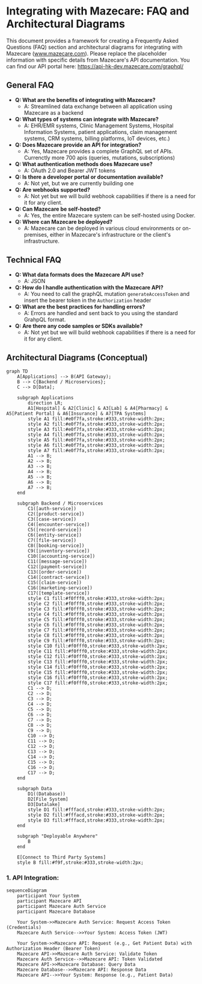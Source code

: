 # Integrating with Mazecare: FAQ and Architectural Diagrams

This document provides a framework for creating a Frequently Asked Questions (FAQ) section and architectural diagrams for integrating with Mazecare (www.mazecare.com). Please replace the placeholder information with specific details from Mazecare's API documentation. You can find our API portal here: https://api-hk-dev.mazecare.com/graphql/

## General FAQ

* **Q: What are the benefits of integrating with Mazecare?**
    * A: Streamlined data exchange between all application using Mazecare as a backend
* **Q: What types of systems can integrate with Mazecare?**
    * A: EHR/EMR systems, Clinic Management Systems, Hospital Information Systems, patient applications, claim management systems, CRM systems, billing platforms, IoT devices, etc.)
* **Q: Does Mazecare provide an API for integration?**
    * A: Yes, Mazecare provides a complete GraphQL set of APIs. Currenctly more 700 apis (queries, mutations, subscriptions)
* **Q: What authentication methods does Mazecare use?**
    * A: OAuth 2.0 and Bearer JWT tokens
* **Q: Is there a developer portal or documentation available?**
    * A: Not yet, but we are currently building one
* **Q: Are webhooks supported?**
    * A: Not yet but we will build webhook capabilities if there is a need for it for any client.
* **Q: Can Mazecare be self-hosted?**
    * A: Yes, the entire Mazecare system can be self-hosted using Docker.
* **Q: Where can Mazecare be deployed?**
    * A: Mazecare can be deployed in various cloud environments or on-premises, either in Mazecare's infrastructure or the client's infrastructure.

## Technical FAQ

* **Q: What data formats does the Mazecare API use?**
    * A: JSON
* **Q: How do I handle authentication with the Mazecare API?**
    * A: You need to call the graphQL mutation `generateAccessToken` and insert the bearer token in the `Authorization` header
* **Q: What are the best practices for handling errors?**
    * A: Errors are handled and sent back to you using the standard GrahpQL format.
* **Q: Are there any code samples or SDKs available?**
    * A: Not yet but we will build webhook capabilities if there is a need for it for any client.

## Architectural Diagrams (Conceptual)

```mermaid
graph TD
    A[Applications] --> B(API Gateway);
    B --> C{Backend / Microservices};
    C --> D[Data];

    subgraph Applications
        direction LR;
        A1[Hospital] & A2[Clinic] & A3[Lab] & A4[Pharmacy] & A5[Patient Portal] & A6[Insurance] & A7[TPA Systems]
        style A1 fill:#e0f7fa,stroke:#333,stroke-width:2px;
        style A2 fill:#e0f7fa,stroke:#333,stroke-width:2px;
        style A3 fill:#e0f7fa,stroke:#333,stroke-width:2px;
        style A4 fill:#e0f7fa,stroke:#333,stroke-width:2px;
        style A5 fill:#e0f7fa,stroke:#333,stroke-width:2px;
        style A6 fill:#e0f7fa,stroke:#333,stroke-width:2px;
        style A7 fill:#e0f7fa,stroke:#333,stroke-width:2px;
        A1 --> B;
        A2 --> B;
        A3 --> B;
        A4 --> B;
        A5 --> B;
        A6 --> B;
        A7 --> B;
    end

    subgraph Backend / Microservices
        C1([auth-service])
        C2([product-service])
        C3([case-service])
        C4([encounter-service])
        C5([record-service])
        C6([entity-service])
        C7([file-service])
        C8([booking-service])
        C9([inventory-service])
        C10([accounting-service])
        C11([message-service])
        C12([payment-service])
        C13([order-service])
        C14([contract-service])
        C15([claim-service])
        C16([marketing-service])
        C17([template-service])
        style C1 fill:#f0fff0,stroke:#333,stroke-width:2px;
        style C2 fill:#f0fff0,stroke:#333,stroke-width:2px;
        style C3 fill:#f0fff0,stroke:#333,stroke-width:2px;
        style C4 fill:#f0fff0,stroke:#333,stroke-width:2px;
        style C5 fill:#f0fff0,stroke:#333,stroke-width:2px;
        style C6 fill:#f0fff0,stroke:#333,stroke-width:2px;
        style C7 fill:#f0fff0,stroke:#333,stroke-width:2px;
        style C8 fill:#f0fff0,stroke:#333,stroke-width:2px;
        style C9 fill:#f0fff0,stroke:#333,stroke-width:2px;
        style C10 fill:#f0fff0,stroke:#333,stroke-width:2px;
        style C11 fill:#f0fff0,stroke:#333,stroke-width:2px;
        style C12 fill:#f0fff0,stroke:#333,stroke-width:2px;
        style C13 fill:#f0fff0,stroke:#333,stroke-width:2px;
        style C14 fill:#f0fff0,stroke:#333,stroke-width:2px;
        style C15 fill:#f0fff0,stroke:#333,stroke-width:2px;
        style C16 fill:#f0fff0,stroke:#333,stroke-width:2px;
        style C17 fill:#f0fff0,stroke:#333,stroke-width:2px;
        C1 --> D;
        C2 --> D;
        C3 --> D;
        C4 --> D;
        C5 --> D;
        C6 --> D;
        C7 --> D;
        C8 --> D;
        C9 --> D;
        C10 --> D;
        C11 --> D;
        C12 --> D;
        C13 --> D;
        C14 --> D;
        C15 --> D;
        C16 --> D;
        C17 --> D;
    end

    subgraph Data
        D1((Database))
        D2[File System]
        D3[Datalake]
        style D1 fill:#fffacd,stroke:#333,stroke-width:2px;
        style D2 fill:#fffacd,stroke:#333,stroke-width:2px;
        style D3 fill:#fffacd,stroke:#333,stroke-width:2px;
    end

    subgraph "Deployable Anywhere"
        B
    end

    E[Connect to Third Party Systems]
    style B fill:#f9f,stroke:#333,stroke-width:2px;
```

### 1. API Integration:

```mermaid
sequenceDiagram
    participant Your System
    participant Mazecare API
    participant Mazecare Auth Service
    participant Mazecare Database

    Your System->>Mazecare Auth Service: Request Access Token (Credentials)
    Mazecare Auth Service-->>Your System: Access Token (JWT)

    Your System->>Mazecare API: Request (e.g., Get Patient Data) with Authorization Header (Bearer Token)
    Mazecare API->>Mazecare Auth Service: Validate Token
    Mazecare Auth Service-->>Mazecare API: Token Validated
    Mazecare API->>Mazecare Database: Query Data
    Mazecare Database-->>Mazecare API: Response Data
    Mazecare API-->>Your System: Response (e.g., Patient Data)
```
